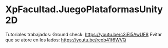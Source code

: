 # XpFacultad.JuegoPlataformasUnity2D

Tutoriales trabajados:
Ground check:
https://youtu.be/c3iEl5AwUF8
Evitar que se atore en los lados:
https://youtu.be/rcob41f6WVQ
 

